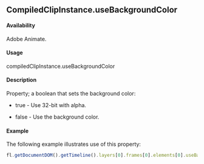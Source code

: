 ## CompiledClipInstance.useBackgroundColor

#### Availability

Adobe Animate.

#### Usage

compiledClipInstance.useBackgroundColor

#### Description

Property; a boolean that sets the background color:

- true - Use 32-bit with alpha.

- false - Use the background color.

#### Example

The following example illustrates use of this property:

```javascript
fl.getDocumentDOM().getTimeline().layers[0].frames[0].elements[0].useBackgroundColor = true;
```
